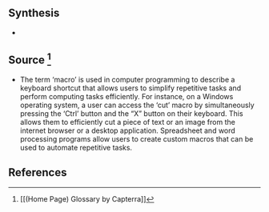 ## Synthesis
- 
## Source [^1]
- The term ‘macro’ is used in computer programming to describe a keyboard shortcut that allows users to simplify repetitive tasks and perform computing tasks efficiently. For instance, on a Windows operating system, a user can access the ‘cut’ macro by simultaneously pressing the ‘Ctrl’ button and the “X” button on their keyboard. This allows them to efficiently cut a piece of text or an image from the internet browser or a desktop application. Spreadsheet and word processing programs allow users to create custom macros that can be used to automate repetitive tasks.
## References

[^1]: [[(Home Page) Glossary by Capterra]]